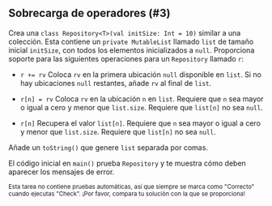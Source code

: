 ## Sobrecarga de operadores (#3)

Crea una `class Repository<T>(val initSize: Int = 10)` similar a una colección. Esta
contiene un `private MutableList` llamado `list` de tamaño inicial `initSize`, con
todos los elementos inicializados a `null`. Proporciona soporte para las siguientes
operaciones para un `Repository` llamado `r`:

- `r += rv` Coloca `rv` en la primera ubicación `null` disponible en `list`. Si
  no hay ubicaciones `null` restantes, añade `rv` al final de `list`.

- `r[n] = rv` Coloca `rv` en la ubicación `n` en `list`. Requiere que `n` sea
  mayor o igual a cero y menor que `list.size`. Requiere que `list[n]` no sea `null`.

- `r[n]` Recupera el valor `list[n]`. Requiere que `n` sea mayor o igual a cero y menor que `list.size`. Requiere que `list[n]` no sea `null`.

Añade un `toString()` que genere `list` separada por comas.

El código inicial en `main()` prueba `Repository` y te muestra cómo deben aparecer
los mensajes de error.

<sub> Esta tarea no contiene pruebas automáticas,
así que siempre se marca como "Correcto" cuando ejecutas "Check".
¡Por favor, compara tu solución con la que se proporciona! </sub>
